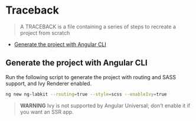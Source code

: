 # Traceback

> A TRACEBACK is a file containing a series of steps to recreate a project from scratch

- [Generate the project with Angular CLI](#generate-the-project-with-angular-cli)

## Generate the project with Angular CLI

Run the following script to generate the project with routing and SASS support, and Ivy Renderer enabled.

```sh
ng new ng-labkit --routing=true --style=scss --enableIvy=true
```

> **WARNING** Ivy is not supported by Angular Universal; don't enable it if you want an SSR app.